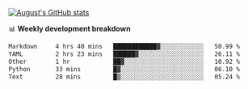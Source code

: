 
[![August's GitHub stats](https://github-readme-stats.vercel.app/api?username=zou-weidong&show_icons=true&theme=radical)](https://github.com/zou-weidong)


📊 **Weekly development breakdown**
<!--START_SECTION:waka-->

```txt
Markdown     4 hrs 40 mins   ████████████▓░░░░░░░░░░░░   50.99 %
YAML         2 hrs 23 mins   ██████▓░░░░░░░░░░░░░░░░░░   26.11 %
Other        1 hr            ██▓░░░░░░░░░░░░░░░░░░░░░░   10.92 %
Python       33 mins         █▓░░░░░░░░░░░░░░░░░░░░░░░   06.10 %
Text         28 mins         █▒░░░░░░░░░░░░░░░░░░░░░░░   05.24 %
```

<!--END_SECTION:waka-->

